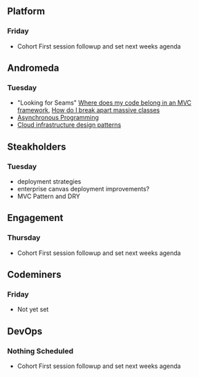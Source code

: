 ## Platform
### Friday
* Cohort First session followup and set next weeks agenda

## Andromeda
### Tuesday
* "Looking for Seams" [Where does my code belong in an MVC framework](mvc_framework_seams.md), [How do I break apart massive classes](creating_single_responsibilities.md)
* [Asynchronous Programming](asynchronous.md)
* [Cloud infrastructure design patterns](cloud_design.md)

## Steakholders
### Tuesday
* deployment strategies
* enterprise canvas deployment improvements?
* MVC Pattern and DRY

## Engagement
### Thursday
* Cohort First session followup and set next weeks agenda

## Codeminers
### Friday
* Not yet set

## DevOps
### Nothing Scheduled
* Cohort First session followup and set next weeks agenda
